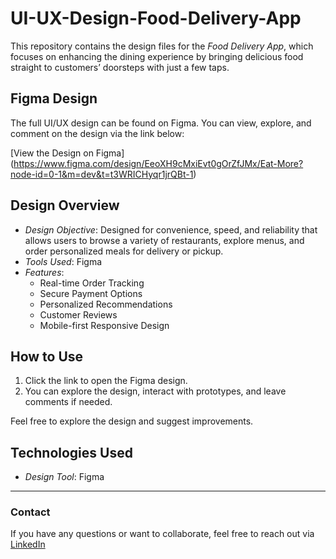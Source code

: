 # UI-UX-Design-Food-Delivery-App

This repository contains the design files for the *Food Delivery App*, which focuses on enhancing the dining experience by bringing delicious food straight to customers’ doorsteps with just a few taps.

## Figma Design

The full UI/UX design can be found on Figma. You can view, explore, and comment on the design via the link below:

[View the Design on Figma]
(https://www.figma.com/design/EeoXH9cMxiEvt0gOrZfJMx/Eat-More?node-id=0-1&m=dev&t=t3WRICHyqr1jrQBt-1)

## Design Overview

- *Design Objective*:  Designed for convenience, speed, and reliability  that allows users to browse a variety of restaurants, explore menus, and order personalized meals for delivery or pickup.
- *Tools Used*: Figma
- *Features*:
  - Real-time Order Tracking
  - Secure Payment Options
  - Personalized Recommendations
  - Customer Reviews
  - Mobile-first Responsive Design

## How to Use

1. Click the link to open the Figma design.
2. You can explore the design, interact with prototypes, and leave comments if needed.

Feel free to explore the design and suggest improvements.

## Technologies Used

- *Design Tool*: Figma

---

### Contact

If you have any questions or want to collaborate, feel free to reach out via [LinkedIn](https://www.linkedin.com/in/jasreet-kaur-70b5aa317/)
